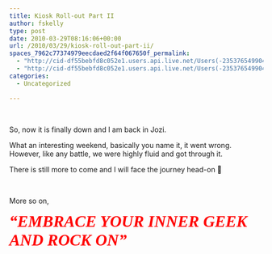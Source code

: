 ```yaml
---
title: Kiosk Roll-out Part II
author: fskelly
type: post
date: 2010-03-29T08:16:06+00:00
url: /2010/03/29/kiosk-roll-out-part-ii/
spaces_7962c77374979eecdaed2f64f067650f_permalink:
  - "http://cid-df55bebfd8c052e1.users.api.live.net/Users(-2353765499046702367)/Blogs('DF55BEBFD8C052E1!116')/Entries('DF55BEBFD8C052E1!2502')?authkey=22Fzl6To93U%24"
  - "http://cid-df55bebfd8c052e1.users.api.live.net/Users(-2353765499046702367)/Blogs('DF55BEBFD8C052E1!116')/Entries('DF55BEBFD8C052E1!2502')?authkey=22Fzl6To93U%24"
categories:
  - Uncategorized

---
```

<div id="msgcns!DF55BEBFD8C052E1!2502" class="bvMsg">
  <p>
     
  </p>
  
  <p>
    So, now it is finally down and I am back in Jozi.
  </p>
  
  <p>
    What an interesting weekend, basically you name it, it went wrong. However, like any battle, we were highly fluid and got through it.
  </p>
  
  <p>
    There is still more to come and I will face the journey head-on 🙂
  </p>
  
  <p>
     
  </p>
  
  <p>
    More so on,
  </p>
  
  <p>
    <font color="#ff0000" size="6" face="Broadway"><em><strong>“EMBRACE YOUR INNER GEEK AND ROCK ON”</strong></em></font>
  </p></p>
</div>